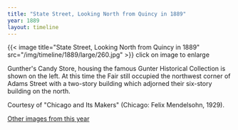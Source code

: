 ```yaml
---
title: "State Street, Looking North from Quincy in 1889"
year: 1889
layout: timeline
---
```


{{< image title="State Street, Looking North from Quincy in 1889" src="/img/timeline/1889/large/260.jpg" >}}
click on image to enlarge 

Gunther's Candy Store, housing the famous Gunter Historical Collection is shown on the left. At this time the Fair still occupied the northwest corner of Adams Street with a two-story building which adjorned their six-story building on the north. 

Courtesy of "Chicago and Its Makers" (Chicago: Felix Mendelsohn, 1929).  

[Other images from this year](/historical/timeline/1889)